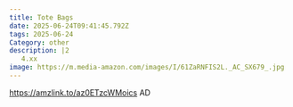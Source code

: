 ```yaml
---
title: Tote Bags
date: 2025-06-24T09:41:45.792Z
tags: 2025-06-24
Category: other
description: |2
   4.xx
image: https://m.media-amazon.com/images/I/61ZaRNFIS2L._AC_SX679_.jpg
---
```

https://amzlink.to/az0ETzcWMoics
AD
